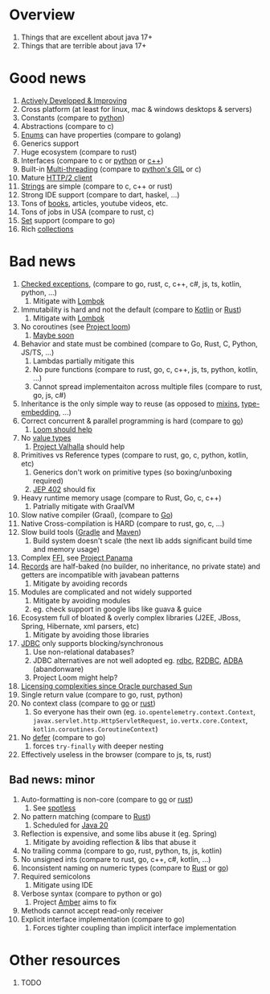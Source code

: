 # Overview
1. Things that are excellent about java 17+
1. Things that are terrible about java 17+


# Good news
1. [Actively Developed & Improving](https://en.wikipedia.org/wiki/Java_version_history)
1. Cross platform (at least for linux, mac & windows desktops & servers)
1. Constants (compare to [python](https://www.pythontutorial.net/python-basics/python-constants/))
1. Abstractions (compare to c)
1. [Enums](https://docs.oracle.com/javase/tutorial/java/javaOO/enum.html) can have properties (compare to golang)
1. Generics support
1. Huge ecosystem (compare to rust)
1. Interfaces (compare to c or [python](https://docs.python.org/3/library/abc.html) or [c++](https://www.tutorialspoint.com/cplusplus/cpp_interfaces.htm))
1. Built-in [Multi-threading](https://docs.oracle.com/en/java/javase/17/docs/api/java.base/java/util/concurrent/ExecutorService.html) (compare to [python's GIL](https://wiki.python.org/moin/GlobalInterpreterLock) or c)
1. Mature [HTTP/2 client](https://docs.oracle.com/en/java/javase/17/docs/api/java.net.http/java/net/http/HttpClient.html)
1. [Strings](https://docs.oracle.com/en/java/javase/17/docs/api/java.base/java/lang/String.html) are simple (compare to c, c++ or rust)
1. Strong IDE support (compare to dart, haskel, ...)
1. Tons of [books](https://www.amazon.com/s?k=java&rh=n%3A283155%2Cn%3A3608&dc&ds=v1%3A1wGhkb%2BL0nPGJ%2F14qdAAXL6%2BRsQeidlMcjvVtND26Zo), articles, youtube videos, etc.
1. Tons of jobs in USA (compare to rust, c)
1. [Set](https://docs.oracle.com/en/java/javase/17/docs/api/java.base/java/util/Set.html) support (compare to go)
1. Rich [collections](https://docs.oracle.com/en/java/javase/17/docs/api/java.base/java/util/Collection.html)


# Bad news
1. [Checked exceptions](./exceptions.no-checked.md), (compare to go, rust, c, c++, c#, js, ts, kotlin, python, ...)
    1. Mitigate with [Lombok](https://projectlombok.org/features/SneakyThrows)
1. Immutability is hard and not the default (compare to [Kotlin](TODO) or [Rust](TODO))
    1. Mitigate with [Lombok](https://projectlombok.org/features/Value)
1. No coroutines (see [Project loom](https://cr.openjdk.java.net/~rpressler/loom/Loom-Proposal.html))
    1. [Maybe soon](https://openjdk.org/jeps/425)
1. Behavior and state must be combined (compare to Go, Rust, C, Python, JS/TS, ...)
    1. Lambdas partially mitigate this
    1. No pure functions (compare to rust, go, c, c++, js, ts, python, kotlin, ...)
    1. Cannot spread implementaiton across multiple files (compare to rust, go, js, c#)
1. Inheritance is the only simple way to reuse (as opposed to [mixins](https://en.wikipedia.org/wiki/Mixin), [type-embedding](https://go101.org/article/type-embedding.html), ...)
1. Correct concurrent & parallel programming is hard (compare to [go](TODO))
    1. [Loom should help](https://cr.openjdk.java.net/~rpressler/loom/Loom-Proposal.html)
1. No [value types](https://cr.openjdk.java.net/~jrose/values/values-0.html#:~:text=The%20Java%20VM%20type%20system,double%20%2C%20char%20%2C%20and%20boolean%20.)
    1. [Project Valhalla](https://openjdk.org/projects/valhalla/) should help
1. Primitives vs Reference types (compare to rust, go, c, python, kotlin, etc)
    1. Generics don't work on primitive types (so boxing/unboxing required)
    1. [JEP 402](https://openjdk.org/jeps/402) should fix
1. Heavy runtime memory usage (compare to Rust, Go, c, c++)
    1. Patrially mitigate with GraalVM
1. Slow native compiler (Graal), (compare to [Go](TODO))
1. Native Cross-compilation is HARD (compare to rust, go, c, ...)
1. Slow build tools ([Gradle](TODO) and [Maven](TODO))
    1. Build system doesn't scale (the next lib adds significant build time and memory usage)
1. Complex [FFI](https://en.wikipedia.org/wiki/Foreign_function_interface), see [Project Panama](https://openjdk.org/projects/panama/)
1. [Records](https://docs.oracle.com/en/java/javase/17/docs/api/java.base/java/lang/Record.html) are half-baked (no builder, no inheritance, no private state) and getters are incompatible with javabean patterns
    1. Mitigate by avoiding records
1. Modules are complicated and not widely supported
    1. Mitigate by avoiding modules
    1. eg. check support in google libs like guava & guice
1. Ecosystem full of bloated & overly complex libraries (J2EE, JBoss, Spring, Hibernate, xml parsers, etc)
    1. Mitigate by avoiding those libraries
1. [JDBC](https://docs.oracle.com/en/java/javase/17/docs/api/java.sql/java/sql/package-summary.html) only supports blocking/synchronous
    1. Use non-relational databases?
    1. JDBC alternatives are not well adopted eg. [rdbc](https://rdbc.io/), [R2DBC](https://r2dbc.io/), [ADBA](https://blogs.oracle.com/java/post/asynchronous-database-access-api-adba) (abandonware)
    1. Project Loom might help?
1. [Licensing complexities since Oracle purchased Sun](https://redresscompliance.com/oracle-java-licensing-changes-explaned-free/)
1. Single return value (compare to go, rust, python)
1. No context class (compare to [go](https://pkg.go.dev/context) or [rust](https://doc.rust-lang.org/stable/std/task/struct.Context.html))
    1. So everyone has their own (eg. `io.opentelemetry.context.Context`, `javax.servlet.http.HttpServletRequest`, `io.vertx.core.Context`, ` kotlin.coroutines.CoroutineContext`)
1. No [defer](https://gobyexample.com/defer) (compare to go)
    1. forces `try-finally` with deeper nesting
1. Effectively useless in the browser (compare to js, ts, rust)


## Bad news: minor
1. Auto-formatting is non-core (compare to [go](https://go.dev/blog/gofmt) or [rust](https://github.com/rust-lang/rustfmt))
    1. See [spotless](https://github.com/diffplug/spotless)
1. No pattern matching (compare to [Rust](https://doc.rust-lang.org/book/ch18-03-pattern-syntax.html))
    1. Scheduled for [Java 20](https://openjdk.org/jeps/433)
1. Reflection is expensive, and some libs abuse it (eg. Spring)
    1. Mitigate by avoiding reflection & libs that abuse it
1. No trailing comma (compare to go, rust, python, ts, js, kotlin)
1. No unsigned ints (compare to rust, go, c++, c#, kotlin, ...)
1. Inconsistent naming on numeric types (compare to [Rust](https://doc.rust-lang.org/reference/types/numeric.html) or [go](https://go.dev/ref/spec#Numeric_types))
1. Required semicolons
    1. Mitigate using IDE
1. Verbose syntax (compare to python or go)
    1. Project [Amber](https://openjdk.org/projects/amber/) aims to fix
1. Methods cannot accept read-only receiver
1. Explicit interface implementation (compare to go)
    1. Forces tighter coupling than implicit interface implementation


# Other resources
1. TODO
